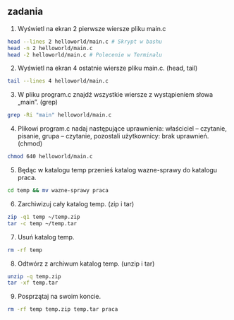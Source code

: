 ## zadania

1. Wyświetl na ekran 2 pierwsze wiersze pliku main.c

 ```sh
 head --lines 2 helloworld/main.c # Skrypt w bashu
 head -n 2 helloworld/main.c
 head -2 helloworld/main.c # Polecenie w Terminalu
 ```
 
 2. Wyświetl na ekran 4 ostatnie wiersze pliku main.c. (head, tail)
 
 ```sh
 tail --lines 4 helloworld/main.c
 ```

3. W pliku program.c znajdź wszystkie wiersze z wystąpieniem słowa „main”. (grep)

```sh
grep -Ri "main" helloworld/main.c
```

4. Plikowi program.c nadaj następujące uprawnienia: właściciel – czytanie, pisanie, grupa – czytanie, pozostali użytkownicy: brak uprawnień. (chmod)

```sh
chmod 640 helloworld/main.c
```

5. Będąc w katalogu temp przenieś katalog wazne-sprawy do katalogu praca.

```sh
cd temp && mv wazne-sprawy praca
```

6. Zarchiwizuj cały katalog temp. (zip i tar)

```sh
zip -q1 temp ~/temp.zip
tar -c temp ~/temp.tar
```

7. Usuń katalog temp.

```sh
rm -rf temp
```

8. Odtwórz z archiwum katalog temp. (unzip i tar)

```sh
unzip -q temp.zip
tar -xf temp.tar
```

9. Posprzątaj na swoim koncie.

```sh
rm -rf temp temp.zip temp.tar praca
```
